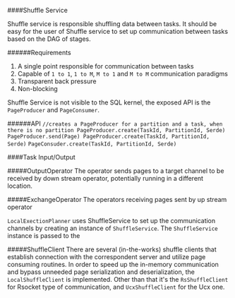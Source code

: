 ####Shuffle Service

Shuffle service is responsible shuffling data between tasks. It should be easy for the user of Shuffle service to set up 
communication between tasks based on the DAG of stages.

######Requirements
1. A single point responsible for communication between tasks
2. Capable of `1 to 1`, `1 to M`, `M to 1` and `M to M` communication paradigms
3. Transparent back pressure
4. Non-blocking

Shuffle Service is not visible to the SQL kernel, the exposed API is the `PageProducer` and `PageConsumer`.

######API 
`
//creates a PageProducer for a partition and a task, when there is no partition
PageProducer.create(TaskId, PartitionId, Serde)
PageProducer.send(Page)
PageProducer.create(TaskId, PartitionId, Serde)
` 
`
PageConsuder.create(TaskId, PartitionId, Serde)
` 


####Task Input/Output

#####OutputOperator
The operator sends pages to a target channel to be received by down stream operator, potentially running in a different location.

#####ExchangeOperator
The operators receiving pages sent by up stream operator

`LocalExectionPlanner` uses ShuffleService to set up the communication channels by creating an instance of `ShuffleService`. The `ShuffleService` instance is passed to the

#####ShuffleClient
There are several (in-the-works) shuffle clients that establish connection with the correspondent server
and utilize page consuming routines. In order to speed up the in-memory communication and bypass unneeded
page serialization and deserialization, the `LocalShuffleClient` is implemented. Other than that it's the
`RsShuffleClient` for Rsocket type of communication, and `UcxShuffleClient` for the Ucx one.
